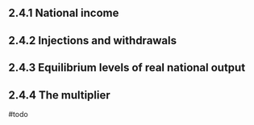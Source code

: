 ## 2.4.1 National income

## 2.4.2 Injections and withdrawals

## 2.4.3 Equilibrium levels of real national output

## 2.4.4 The multiplier 

#todo